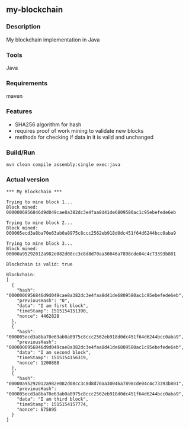## my-blockchain

### Description
My blockchain implementation in Java

### Tools
Java

### Requirements
maven

### Features
* SHA256 algorithm for hash
* requires proof of work mining to validate new blocks
* methods for checking if data in it is valid and unchanged

### Build/Run
```
mvn clean compile assembly:single exec:java
```

### Actual version
```
*** My Blockchain ***

Trying to mine block 1...
Block mined: 0000006956846d9d049cae8a382dc3e4faa8d41de6809580ac1c95ebefede6eb

Trying to mine block 2...
Block mined: 000005ecd3a8ba70e63ab0a8975c8ccc2562eb918d0dc451f64d6244bcc0aba9

Trying to mine block 3...
Block mined: 00000a95292012a982e082d08cc3c8d8d70aa30046a7898cde04c4c73393b801

Blockchain is valid: true

Blockchain:
[
  {
    "hash": "0000006956846d9d049cae8a382dc3e4faa8d41de6809580ac1c95ebefede6eb",
    "previousHash": "0",
    "data": "I am first block",
    "timeStamp": 1515154151390,
    "nonce": 4462828
  },
  {
    "hash": "000005ecd3a8ba70e63ab0a8975c8ccc2562eb918d0dc451f64d6244bcc0aba9",
    "previousHash": "0000006956846d9d049cae8a382dc3e4faa8d41de6809580ac1c95ebefede6eb",
    "data": "I am second block",
    "timeStamp": 1515154156319,
    "nonce": 1200888
  },
  {
    "hash": "00000a95292012a982e082d08cc3c8d8d70aa30046a7898cde04c4c73393b801",
    "previousHash": "000005ecd3a8ba70e63ab0a8975c8ccc2562eb918d0dc451f64d6244bcc0aba9",
    "data": "I am third block",
    "timeStamp": 1515154157774,
    "nonce": 675895
  }
]
```



